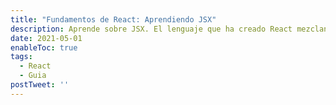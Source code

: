 ```yaml
---
title: "Fundamentos de React: Aprendiendo JSX"
description: Aprende sobre JSX. El lenguaje que ha creado React mezclando HTML y JavaScript.
date: 2021-05-01
enableToc: true
tags:
  - React
  - Guia
postTweet: ''
---
```


